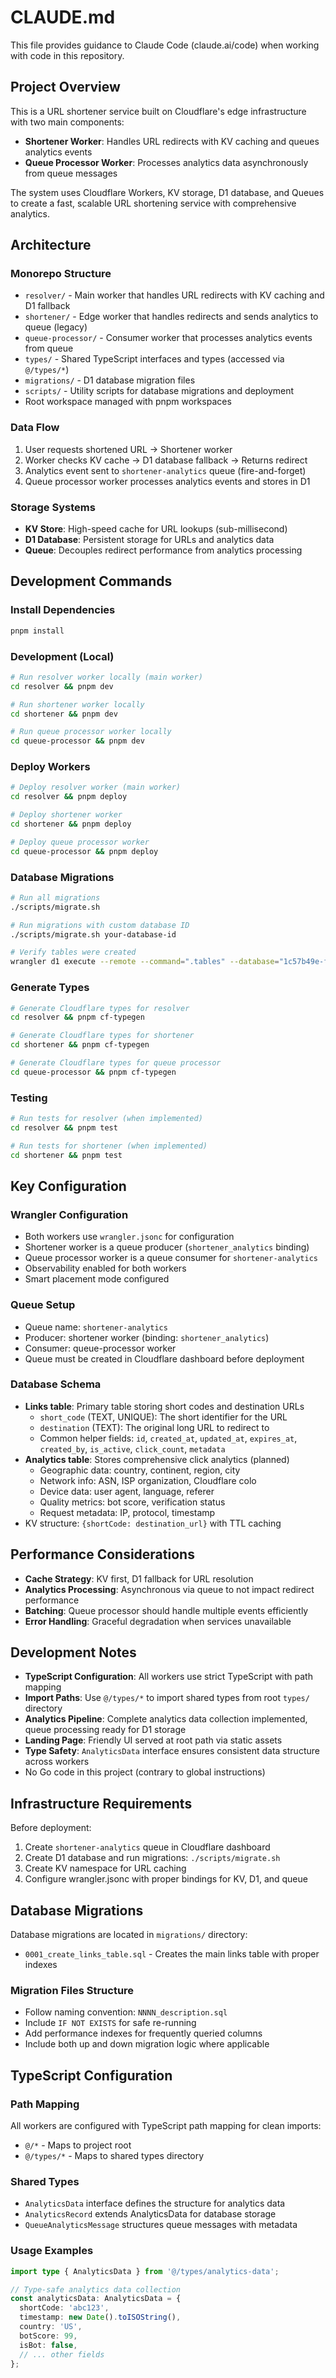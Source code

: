 # CLAUDE.md

This file provides guidance to Claude Code (claude.ai/code) when working with code in this repository.

## Project Overview

This is a URL shortener service built on Cloudflare's edge infrastructure with two main components:
- **Shortener Worker**: Handles URL redirects with KV caching and queues analytics events
- **Queue Processor Worker**: Processes analytics data asynchronously from queue messages

The system uses Cloudflare Workers, KV storage, D1 database, and Queues to create a fast, scalable URL shortening service with comprehensive analytics.

## Architecture

### Monorepo Structure
- `resolver/` - Main worker that handles URL redirects with KV caching and D1 fallback
- `shortener/` - Edge worker that handles redirects and sends analytics to queue (legacy)
- `queue-processor/` - Consumer worker that processes analytics events from queue
- `types/` - Shared TypeScript interfaces and types (accessed via `@/types/*`)
- `migrations/` - D1 database migration files
- `scripts/` - Utility scripts for database migrations and deployment
- Root workspace managed with pnpm workspaces

### Data Flow
1. User requests shortened URL → Shortener worker
2. Worker checks KV cache → D1 database fallback → Returns redirect
3. Analytics event sent to `shortener-analytics` queue (fire-and-forget)
4. Queue processor worker processes analytics events and stores in D1

### Storage Systems
- **KV Store**: High-speed cache for URL lookups (sub-millisecond)
- **D1 Database**: Persistent storage for URLs and analytics data
- **Queue**: Decouples redirect performance from analytics processing

## Development Commands

### Install Dependencies
```bash
pnpm install
```

### Development (Local)
```bash
# Run resolver worker locally (main worker)
cd resolver && pnpm dev

# Run shortener worker locally
cd shortener && pnpm dev

# Run queue processor worker locally  
cd queue-processor && pnpm dev
```

### Deploy Workers
```bash
# Deploy resolver worker (main worker)
cd resolver && pnpm deploy

# Deploy shortener worker
cd shortener && pnpm deploy

# Deploy queue processor worker
cd queue-processor && pnpm deploy
```

### Database Migrations
```bash
# Run all migrations
./scripts/migrate.sh

# Run migrations with custom database ID
./scripts/migrate.sh your-database-id

# Verify tables were created
wrangler d1 execute --remote --command=".tables" --database="1c57b49e-f457-458d-806c-913315f3c20c"
```

### Generate Types
```bash
# Generate Cloudflare types for resolver
cd resolver && pnpm cf-typegen

# Generate Cloudflare types for shortener
cd shortener && pnpm cf-typegen

# Generate Cloudflare types for queue processor
cd queue-processor && pnpm cf-typegen
```

### Testing
```bash
# Run tests for resolver (when implemented)
cd resolver && pnpm test

# Run tests for shortener (when implemented)
cd shortener && pnpm test
```

## Key Configuration

### Wrangler Configuration
- Both workers use `wrangler.jsonc` for configuration
- Shortener worker is a queue producer (`shortener_analytics` binding)
- Queue processor worker is a queue consumer for `shortener-analytics`
- Observability enabled for both workers
- Smart placement mode configured

### Queue Setup
- Queue name: `shortener-analytics`
- Producer: shortener worker (binding: `shortener_analytics`)
- Consumer: queue-processor worker
- Queue must be created in Cloudflare dashboard before deployment

### Database Schema 
- **Links table**: Primary table storing short codes and destination URLs
  - `short_code` (TEXT, UNIQUE): The short identifier for the URL
  - `destination` (TEXT): The original long URL to redirect to
  - Common helper fields: `id`, `created_at`, `updated_at`, `expires_at`, `created_by`, `is_active`, `click_count`, `metadata`
- **Analytics table**: Stores comprehensive click analytics (planned)
  - Geographic data: country, continent, region, city
  - Network info: ASN, ISP organization, Cloudflare colo
  - Device data: user agent, language, referer
  - Quality metrics: bot score, verification status
  - Request metadata: IP, protocol, timestamp
- KV structure: `{shortCode: destination_url}` with TTL caching

## Performance Considerations

- **Cache Strategy**: KV first, D1 fallback for URL resolution
- **Analytics Processing**: Asynchronous via queue to not impact redirect performance
- **Batching**: Queue processor should handle multiple events efficiently
- **Error Handling**: Graceful degradation when services unavailable

## Development Notes

- **TypeScript Configuration**: All workers use strict TypeScript with path mapping
- **Import Paths**: Use `@/types/*` to import shared types from root `types/` directory
- **Analytics Pipeline**: Complete analytics data collection implemented, queue processing ready for D1 storage
- **Landing Page**: Friendly UI served at root path via static assets
- **Type Safety**: `AnalyticsData` interface ensures consistent data structure across workers
- No Go code in this project (contrary to global instructions)

## Infrastructure Requirements

Before deployment:
1. Create `shortener-analytics` queue in Cloudflare dashboard
2. Create D1 database and run migrations: `./scripts/migrate.sh`
3. Create KV namespace for URL caching
4. Configure wrangler.jsonc with proper bindings for KV, D1, and queue

## Database Migrations

Database migrations are located in `migrations/` directory:
- `0001_create_links_table.sql` - Creates the main links table with proper indexes

### Migration Files Structure
- Follow naming convention: `NNNN_description.sql`
- Include `IF NOT EXISTS` for safe re-running
- Add performance indexes for frequently queried columns
- Include both up and down migration logic where applicable

## TypeScript Configuration

### Path Mapping
All workers are configured with TypeScript path mapping for clean imports:
- `@/*` - Maps to project root
- `@/types/*` - Maps to shared types directory

### Shared Types
- `AnalyticsData` interface defines the structure for analytics data
- `AnalyticsRecord` extends AnalyticsData for database storage
- `QueueAnalyticsMessage` structures queue messages with metadata

### Usage Examples
```typescript
import type { AnalyticsData } from '@/types/analytics-data';

// Type-safe analytics data collection
const analyticsData: AnalyticsData = {
  shortCode: 'abc123',
  timestamp: new Date().toISOString(),
  country: 'US',
  botScore: 99,
  isBot: false,
  // ... other fields
};
```